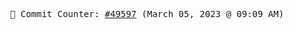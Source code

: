 <p align="center">
    <samp>
        📮 Commit Counter: <a href="https://github.com/Javascript-void0/Javascript-void0/commits/main">#49597</a> (March 05, 2023 @ 09:09 AM)
    </samp>
</p>